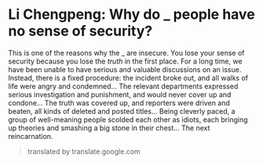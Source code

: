 # Li Chengpeng: Why do _ people have no sense of security?

This is one of the reasons why the _ are insecure. You lose your sense of security because you lose the *truth* in the first place. For a long time, we have been unable to have serious and valuable discussions on an issue. Instead, there is a fixed procedure: the incident broke out, and all walks of life were angry and condemned... The relevant departments expressed serious investigation and punishment, and would never cover up and condone... The truth was covered up, and reporters were driven and beaten, all kinds of deleted and posted titles... Being cleverly paced, a group of well-meaning people scolded each other as idiots, each bringing up theories and smashing a big stone in their chest... The next reincarnation.

> translated by translate.google.com
